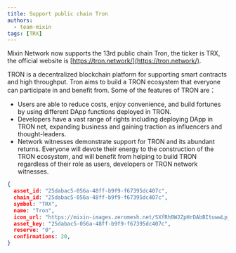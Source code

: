 ```yaml
---
title: Support public chain Tron
authors:
  - team-mixin
tags: [TRX]
---
```


Mixin Network now supports the 13rd public chain Tron, the ticker is TRX, the official website is [https://tron.network/](https://tron.network/).

<!-- truncate -->

TRON is a decentralized blockchain platform for supporting smart contracts and high throughput. 
Tron aims to build a TRON ecosystem that everyone can participate in and benefit from. Some of the features of TRON are：
* Users are able to reduce costs, enjoy convenience, and build fortunes by using different DApp functions deployed in TRON.
* Developers have a vast range of rights including deploying DApp in TRON net, expanding business and gaining traction as influencers and thought-leaders.
* Network witnesses demonstrate support for TRON and its abundant returns.
Everyone will devote their energy to the construction of the TRON ecosystem, and will benefit from helping to build TRON regardless of their role as users, developers or TRON network witnesses.



```json
{
  asset_id: "25dabac5-056a-48ff-b9f9-f67395dc407c",
  chain_id: "25dabac5-056a-48ff-b9f9-f67395dc407c",
  symbol: "TRX",
  name: "Tron",
  icon_url: "https://mixin-images.zeromesh.net/SXfRh0WJZpHrDAbBItuwwLp_TPML7hrbAPHGIz_EQRga0fFm5yGtNd55_W0ZZv9HRj_6W6kE4O4tq8W78mutAPE=s128";;,
  asset_key: "25dabac5-056a-48ff-b9f9-f67395dc407c",
  reserve: "0",
  confirmations: 20,
}
```

